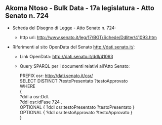 ## Akoma Ntoso - Bulk Data - 17a legislatura - Atto Senato n. 724 ##

* Scheda del Disegno di Legge - Atto Senato n. 724:
	* http url: http://www.senato.it/leg/17/BGT/Schede/Ddliter/41093.htm

* Riferimenti al sito OpenData del Senato http://dati.senato.it/:
	* Link OpenData: http://dati.senato.it/ddl/41093
	* Query SPARQL per i documenti relativi all'Atto Senato:

        PREFIX osr: <http://dati.senato.it/osr/>  
		SELECT DISTINCT ?testoPresentato ?testoApprovato  
		WHERE  
		{  
		    ?ddl a osr:Ddl.  
		    ?ddl osr:idFase 724 .  
		    OPTIONAL { ?ddl osr:testoPresentato ?testoPresentato }  
		    OPTIONAL { ?ddl osr:testoApprovato ?testoApprovato }  
		}
		